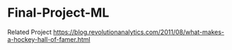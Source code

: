 # Final-Project-ML

Related Project
https://blog.revolutionanalytics.com/2011/08/what-makes-a-hockey-hall-of-famer.html
